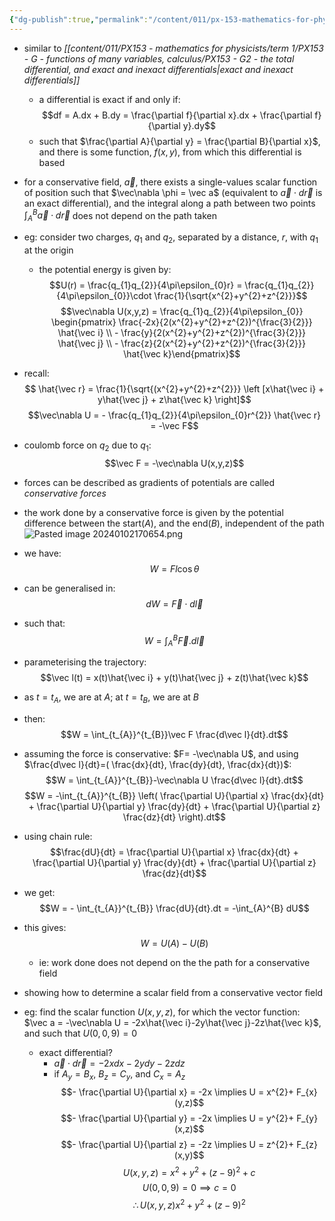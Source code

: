 ```yaml
---
{"dg-publish":true,"permalink":"/content/011/px-153-mathematics-for-physicists/term-1/px-153-h-gradients-of-scalar-functions-of-many-variables/px-153-h4-application-of-gradient-in-physics-the-potential-of-a-conservative-force/","created":"2024-11-25T10:50:32.000+00:00","updated":"2024-11-26T19:37:52.300+00:00"}
---
```


- similar to *[[content/011/PX153 - mathematics for physicists/term 1/PX153 - G - functions of many variables, calculus/PX153 - G2 - the total differential, and exact and inexact differentials\|exact and inexact differentials]]*
	- a differential is exact if and only if: 
	$$df = A.dx + B.dy =  \frac{\partial f}{\partial x}.dx + \frac{\partial f}{\partial y}.dy$$
	- such that $\frac{\partial A}{\partial y} = \frac{\partial B}{\partial x}$, and there is some function, $f(x,y)$, from which this differential is based
- for a conservative field, $\vec a$, there exists a single-values scalar function of position such that $\vec\nabla \phi = \vec a$ (equivalent to $\vec a \cdot d\vec r$ is an exact differential), and the integral along a path between two points $\int_{A}^{B}\vec a \cdot d\vec r$ does not depend on the path taken

- eg: consider two charges, $q_{1}$ and $q_{2}$, separated by a distance, $r$, with $q_{1}$ at the origin
	- the potential energy is given by: 
	$$U(r) = \frac{q_{1}q_{2}}{4\pi\epsilon_{0}r} = \frac{q_{1}q_{2}}{4\pi\epsilon_{0}}\cdot \frac{1}{\sqrt{x^{2}+y^{2}+z^{2}}}$$ 
$$\vec\nabla U(x,y,z) = \frac{q_{1}q_{2}}{4\pi\epsilon_{0}}
	\begin{pmatrix}	\frac{-2x}{2(x^{2}+y^{2}+z^{2})^{\frac{3}{2}}} \hat{\vec i} \\ - \frac{y}{2(x^{2}+y^{2}+z^{2})^{\frac{3}{2}}} \hat{\vec j} \\ - \frac{z}{2(x^{2}+y^{2}+z^{2})^{\frac{3}{2}}} \hat{\vec k}\end{pmatrix}$$
- recall: 
	$$ \hat{\vec r} = \frac{1}{\sqrt{(x^{2}+y^{2}+z^{2}}} \left [x\hat{\vec i} + y\hat{\vec j} + z\hat{\vec k} \right]$$
	$$\vec\nabla U = - \frac{q_{1}q_{2}}{4\pi\epsilon_{0}r^{2}} \hat{\vec r} = -\vec F$$
- coulomb force on $q_{2}$ due to $q_{1}$: 
$$\vec F = -\vec\nabla U(x,y,z)$$
- forces can be described as gradients of potentials are called *conservative forces*
- the work done by a conservative force is given by the potential difference between the start($A$), and the end($B$), independent of the path ![Pasted image 20240102170654.png](/img/user/pics/Pasted%20image%2020240102170654.png)

- we have: 
$$W = Fl\cos\theta$$
- can be generalised in: 
$$dW = \vec F \cdot d\vec{l}$$
- such that: 
$$W = \int_{A}^{B} \vec F.d \vec l$$
- parameterising the trajectory: 
$$\vec l(t) = x(t)\hat{\vec i} + y(t)\hat{\vec j}  + z(t)\hat{\vec k}$$
- as $t=t_{A}$, we  are at $A$; at $t=t_{B}$, we are at $B$
- then: 
$$W = \int_{t_{A}}^{t_{B}}\vec F \frac{d\vec l}{dt}.dt$$
- assuming the force is conservative: $F= -\vec\nabla U$, and using $\frac{d\vec l}{dt}=( \frac{dx}{dt}, \frac{dy}{dt}, \frac{dx}{dt})$: 
$$W = \int_{t_{A}}^{t_{B}}-\vec\nabla U \frac{d\vec l}{dt}.dt$$
$$W = -\int_{t_{A}}^{t_{B}} \left( \frac{\partial U}{\partial x} \frac{dx}{dt} + \frac{\partial U}{\partial y} \frac{dy}{dt} + \frac{\partial U}{\partial z} \frac{dz}{dt} \right).dt$$ 
- using chain rule: 
$$\frac{dU}{dt} =  \frac{\partial U}{\partial x} \frac{dx}{dt} + \frac{\partial U}{\partial y} \frac{dy}{dt} + \frac{\partial U}{\partial z} \frac{dz}{dt}$$
- we get: 
$$W = - \int_{t_{A}}^{t_{B}} \frac{dU}{dt}.dt = -\int_{A}^{B} dU$$
- this gives: 
$$W = U(A)-U(B)$$
	- ie: work done does not depend on the the path for a conservative field

- showing how to determine a scalar field from a conservative vector field
- eg: find the scalar function $U(x,y,z)$, for which the vector function: $\vec a = -\vec\nabla U = -2x\hat{\vec i}-2y\hat{\vec j}-2z\hat{\vec k}$, and such that $U(0,0,9)=0$
	- exact differential?
		- $\vec a\cdot d\vec r = -2xdx -2ydy - 2zdz$
		- if $A_{y}= B_{x}$, $B_{z}= C_{y}$, and $C_{x}=A_{z}$
	$$- \frac{\partial U}{\partial x} = -2x \implies U = x^{2}+ F_{x}(y,z)$$
	$$- \frac{\partial U}{\partial y} = -2x \implies U = y^{2}+ F_{y}(x,z)$$
	$$- \frac{\partial U}{\partial z} = -2z \implies U = z^{2}+ F_{z}(x,y)$$
	$$U(x,y,z) = x^{2}+y^{2}+(z-9)^{2}+c$$
	$$ U(0,0,9) = 0 \implies c=0$$
	$$\therefore U(x,y,z) x^{2}+ y^{2}+ (z-9)^{2}$$
	